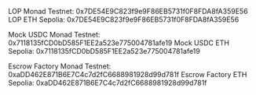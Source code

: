 LOP Monad Testnet: 0x7DE54E9C823f9e9F86EB5731f0F8FDA8fA359E56
LOP ETH Sepolia: 0x7DE54E9C823f9e9F86EB5731f0F8FDA8fA359E56


Mock USDC Monad Testnet: 0x7118135fCD0bD585F1EE2a523e775004781afe19
Mock USDC ETH Sepolia: 0x7118135fCD0bD585F1EE2a523e775004781afe19


Escrow Factory Monad Testnet: 0xaDD462E871B6E7C4c7d2fC6688981928d99d781f
Escrow Factory ETH Sepolia: 0xaDD462E871B6E7C4c7d2fC6688981928d99d781f